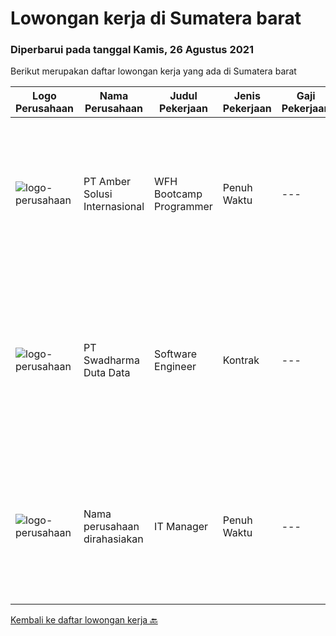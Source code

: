 
  # Lowongan kerja di Sumatera barat

  ### Diperbarui pada tanggal Kamis, 26 Agustus 2021

  Berikut merupakan daftar lowongan kerja yang ada di Sumatera barat

  |Logo Perusahaan | Nama Perusahaan | Judul Pekerjaan | Jenis Pekerjaan | Gaji Pekerjaan | Lokasi | Deskripsi | Tanggal diunggah | Pranala |
  | -------------- | --------------- | --------------- | --------- | --------- | -------------- | ------- | ----------- | ----------- |
  |![logo-perusahaan](https://us.123rf.com/450wm/pavelstasevich/pavelstasevich1811/pavelstasevich181101027/112815900-stock-vector-no-image-available-icon-flat-vector.jpg?ver=6)|PT Amber Solusi Internasional|WFH Bootcamp Programmer|Penuh Waktu|---|Jawa Timur|If you have intense intellectual curiosity, self-motivated and proactive, you’ll enjoy working every day on our Engineering team. Submit your resume...|Selasa, 24 Agustus 2021|https://www.jobstreet.co.id/id/job/wfh-bootcamp-programmer-3608910?token=0~72256d17-e930-4253-9044-70cee6212bc3&sectionRank=1&jobId=jobstreet-id-job-3608910|
|![logo-perusahaan](https://image-service-cdn.seek.com.au/c9726dd48637f2122e69fa4f05bdeddb6166e3b5/ee4dce1061f3f616224767ad58cb2fc751b8d2dc)|PT Swadharma Duta Data|Software Engineer|Kontrak|---|Jakarta Timur|Back End Developer Memahami konsep pengembangan aplikasi Memahami konsep Microservices Architeccture Memiliki skill Java Spring Boot, Net Core, Go,...|Sabtu, 21 Agustus 2021|https://www.jobstreet.co.id/id/job/software-engineer-3599037?token=0~72256d17-e930-4253-9044-70cee6212bc3&sectionRank=2&jobId=jobstreet-id-job-3599037|
|![logo-perusahaan](https://us.123rf.com/450wm/pavelstasevich/pavelstasevich1811/pavelstasevich181101027/112815900-stock-vector-no-image-available-icon-flat-vector.jpg?ver=6)|Nama perusahaan dirahasiakan|IT Manager|Penuh Waktu|---|Bali|Pendidikan minimal S1 segala jurusan Memiliki pengetahuan mengenai PHP dan bahasa pemrograman lainnya atau menguasai jaringan Gaji negotiable...|Senin, 02 Agustus 2021|https://www.jobstreet.co.id/id/job/it-manager-3590361?token=0~72256d17-e930-4253-9044-70cee6212bc3&sectionRank=3&jobId=jobstreet-id-job-3590361|


  [Kembali ke daftar lowongan kerja 🔙](../README.md#daftar-lowongan-kerja)
  